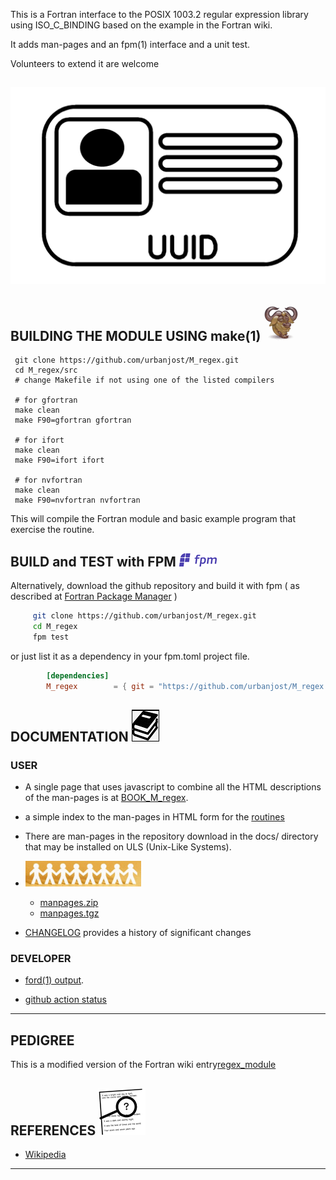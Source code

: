 
This is a Fortran interface to the POSIX 1003.2 regular expression
library using ISO_C_BINDING based on the example in the Fortran wiki.

It adds man-pages and an fpm(1) interface and a unit test.

Volunteers to extend it are welcome

## ![M_regex](docs/images/id.gif)


## BUILDING THE MODULE USING make(1) ![gmake](docs/images/gnu.gif)
     git clone https://github.com/urbanjost/M_regex.git
     cd M_regex/src
     # change Makefile if not using one of the listed compilers
     
     # for gfortran
     make clean
     make F90=gfortran gfortran
     
     # for ifort
     make clean
     make F90=ifort ifort

     # for nvfortran
     make clean
     make F90=nvfortran nvfortran

This will compile the Fortran module and basic example
program that exercise the routine.

## BUILD and TEST with FPM ![-](docs/images/fpm_logo.gif)

   Alternatively, download the github repository and build it with
   fpm ( as described at [Fortran Package Manager](https://github.com/fortran-lang/fpm) )

   ```bash
        git clone https://github.com/urbanjost/M_regex.git
        cd M_regex
        fpm test
   ```

   or just list it as a dependency in your fpm.toml project file.

```toml
        [dependencies]
        M_regex        = { git = "https://github.com/urbanjost/M_regex.git" }
```

## DOCUMENTATION   ![docs](docs/images/docs.gif)

### USER
   - A single page that uses javascript to combine all the HTML
     descriptions of the man-pages is at 
     [BOOK_M_regex](https://urbanjost.github.io/M_regex/BOOK_M_regex.html).

   - a simple index to the man-pages in HTML form for the
   [routines](https://urbanjost.github.io/M_regex/man3.html) 

   - There are man-pages in the repository download in the docs/ directory
     that may be installed on ULS (Unix-Like Systems).

   - ![man-pages](docs/images/manpages.gif)
      + [manpages.zip](https://urbanjost.github.io/M_regex/manpages.zip)
      + [manpages.tgz](https://urbanjost.github.io/M_regex/manpages.tgz)

   - [CHANGELOG](docs/CHANGELOG.md) provides a history of significant changes

### DEVELOPER
   - [ford(1) output](https://urbanjost.github.io/M_regex/fpm-ford/index.html).
<!--
   - [doxygen(1) output](https://urbanjost.github.io/M_regex/doxygen_out/html/index.html).
-->
   - [github action status](docs/STATUS.md) 
---
## PEDIGREE

 This is a modified version of the Fortran wiki
 entry[regex_module](https://fortranwiki.org/fortran/show/regex_module)

## REFERENCES ![-](docs/images/ref.gif)

   * [Wikipedia](https://en.wikipedia.org/wiki/Regular_expression)
---
